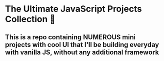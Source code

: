 # The Ultimate JavaScript Projects Collection 🚀
## This is a repo containing NUMEROUS mini projects with cool UI that I'll be building everyday with vanilla JS, without any additional framework 
